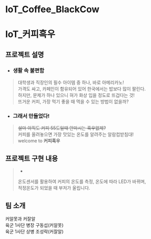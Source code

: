 # IoT_Coffee_BlackCow

# IoT_커피흑우

## 프로젝트 설명  
* ### 생활 속 불편함  
>대학생과 직장인의 필수 아이템 중 하나, 바로 아메리카노!  
>가격도 싸고, 카페인이 함유되어 있어 한국에서는 밥보다 많이 팔린다.  
>하지만, 문제가 하나 있으니 혀가 화상 입을 정도로 뜨겁다는 것!  
>뜨거운 커피, 가장 먹기 좋을 때 먹을 수 있는 방법이 없을까?  
  
* ### 그래서 만들었다!
>~~설마 아직도 커피 55도일때 안마시는 흑우없제?~~  
>커피를 올려놓으면 가장 맛있는 온도를 알려주는 알람컵받침대!  
>welcome to **커피흑우**  
  
## 프로젝트 구현 내용  
> * 
>온도센서를 활용하여 커피의 온도를 측정, 온도에 따라 LED가 바뀌며,  
>적정온도가 되었을 때 부저가 울립니다.  
  

  
## 팀 소개  
커알못과 커잘알  
육군 1사단 병장 구동섭(커알못)  
육군 1사단 상병 조성락(커잘알)
